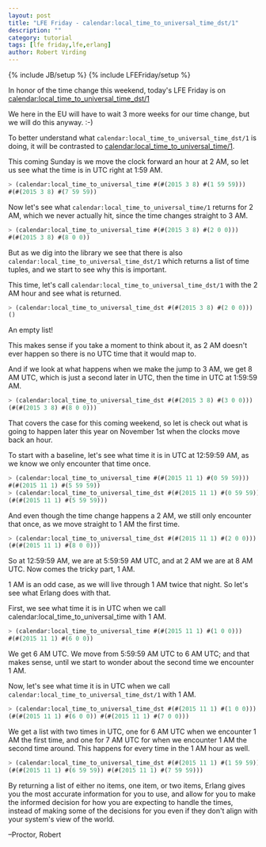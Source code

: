 ```yaml
---
layout: post
title: "LFE Friday - calendar:local_time_to_universal_time_dst/1"
description: ""
category: tutorial
tags: [lfe friday,lfe,erlang]
author: Robert Virding
---
```

{% include JB/setup %}
{% include LFEFriday/setup %}

In honor of the time change this weekend, today's LFE Friday is on [calendar:local_time_to_universal_time_dst/1](http://www.erlang.org/doc/man/calendar.html#local_time_to_universal_time_dst-1)

We here in the EU will have to wait 3 more weeks for our time change, but we will do this anyway. :-)

To better understand what ``calendar:local_time_to_universal_time_dst/1`` is doing, it will be contrasted to [calendar:local_time_to_universal_time/1](http://www.erlang.org/doc/man/calendar.html#local_time_to_universal_time-1).

This coming Sunday is we move the clock forward an hour at 2 AM, so let us see what the time is in UTC right at 1:59 AM.

```lisp
> (calendar:local_time_to_universal_time #(#(2015 3 8) #(1 59 59)))
#(#(2015 3 8) #(7 59 59))
```

Now let's see what ``calendar:local_time_to_universal_time/1`` returns for 2 AM, which we never actually hit, since the time changes straight to 3 AM.

```lisp
> (calendar:local_time_to_universal_time #(#(2015 3 8) #(2 0 0)))  
#(#(2015 3 8) #(8 0 0))
```

But as we dig into the library we see that there is also ``calendar:local_time_to_universal_time_dst/1`` which returns a list of time tuples, and we start to see why this is important.

This time, let's call ``calendar:local_time_to_universal_time_dst/1`` with the 2 AM hour and see what is returned.

```lisp
> (calendar:local_time_to_universal_time_dst #(#(2015 3 8) #(2 0 0)))
()
```

An empty list!

This makes sense if you take a moment to think about it, as 2 AM doesn't ever happen so there is no UTC time that it would map to.

And if we look at what happens when we make the jump to 3 AM, we get 8 AM UTC, which is just a second later in UTC, then the time in UTC at 1:59:59 AM.

```lisp
> (calendar:local_time_to_universal_time_dst #(#(2015 3 8) #(3 0 0)))
(#(#(2015 3 8) #(8 0 0)))
```

That covers the case for this coming weekend, so let is check out what is going to happen later this year on November 1st when the clocks move back an hour.

To start with a baseline, let's see what time it is in UTC at 12:59:59 AM, as we know we only encounter that time once.

```lisp
> (calendar:local_time_to_universal_time #(#(2015 11 1) #(0 59 59)))    
#(#(2015 11 1) #(5 59 59))
> (calendar:local_time_to_universal_time_dst #(#(2015 11 1) #(0 59 59)))
(#(#(2015 11 1) #(5 59 59)))
```

And even though the time change happens a 2 AM, we still only encounter that once, as we move straight to 1 AM the first time.

```lisp
> (calendar:local_time_to_universal_time_dst #(#(2015 11 1) #(2 0 0)))
(#(#(2015 11 1) #(8 0 0)))
```

So at 12:59:59 AM, we are at 5:59:59 AM UTC, and at 2 AM we are at 8 AM UTC. Now comes the tricky part, 1 AM.

1 AM is an odd case, as we will live through 1 AM twice that night. So let's see what Erlang does with that.

First, we see what time it is in UTC when we call calendar:local_time_to_universal_time with 1 AM.

```lisp
> (calendar:local_time_to_universal_time #(#(2015 11 1) #(1 0 0)))    
#(#(2015 11 1) #(6 0 0))
```

We get 6 AM UTC. We move from 5:59:59 AM UTC to 6 AM UTC; and that makes sense, until we start to wonder about the second time we encounter 1 AM.

Now, let's see what time it is in UTC when we call ``calendar:local_time_to_universal_time_dst/1`` with 1 AM.

```lisp
> (calendar:local_time_to_universal_time_dst #(#(2015 11 1) #(1 0 0)))    
(#(#(2015 11 1) #(6 0 0)) #(#(2015 11 1) #(7 0 0)))
```

We get a list with two times in UTC, one for 6 AM UTC when we encounter 1 AM the first time, and one for 7 AM UTC for when we encounter 1 AM the second time around. This happens for every time in the 1 AM hour as well.

```lisp
> (calendar:local_time_to_universal_time_dst #(#(2015 11 1) #(1 59 59)))    
(#(#(2015 11 1) #(6 59 59)) #(#(2015 11 1) #(7 59 59)))
```

By returning a list of either no items, one item, or two items, Erlang gives you the most accurate information for you to use, and allow for you to make the informed decision for how you are expecting to handle the times, instead of making some of the decisions for you even if they don't align with your system's view of the world.

–Proctor, Robert
